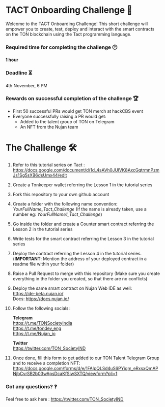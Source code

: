 # TACT Onboarding Challenge 🚀

Welcome to the TACT Onboarding Challenge! This short challenge will empower you to create, test, deploy and interact with the smart contracts on the TON blockchain using the Tact programming language.

### Required time for completing the challenge 🕐
**1 hour**

### Deadline ⏳
4th November, 6 PM

### Rewards on successful completion of the challenge 🏆
- First 50 successful PRs would get TON merch at hackCBS event
- Everyone successfully raising a PR would get:
    - Added to the talent group of TON on Telegram
    - An NFT from the Nujan team

# The Challenge 🛠

1. Refer to this tutorial series on Tact : <br>
https://docs.google.com/document/d/1d_4sAVh0JUlVK8AxcGqtrmnPzmJs1Sg5sXB6dsUmx44/edit

2. Create a Tonkeeper wallet referring the Lesson 1 in the tutorial series

3. Fork this repository to your own github account

4. Create a folder with the following name convention: <br>
_YourFullName_Tact_Challenge_ (If the name is already taken, use a number eg: _YourFullName1_Tact_Challenge_)

5. Go inside the folder and create a Counter smart contract referring the Lesson 2 in the tutorial series

6. Write tests for the smart contract referring the Lesson 3 in the tutorial series

7. Deploy the contract referring the Lesson 4 in the tutorial series. (**IMPORTANT**: Mention the address of your deployed contract in a readme file within your folder)

8. Raise a Pull Request to merge with this repository (Make sure you create everything in the folder you created, so that there are no conflicts)

9. Deploy the same smart contract on Nujan Web IDE as well: <br>
https://ide-beta.nujan.io/ <br>
Docs: https://docs.nujan.io/ 

10. Follow the following socials:

    **Telegram** <br>
    https://t.me/TONSocietyIndia <br>
    https://t.me/tondev_eng <br>
    https://t.me/Nujan_io

    **Twitter** <br>
    https://twitter.com/TON_SocietyIND

11. Once done, fill this form to get added to our TON Talent Telegram Group and to receive a completion NFT:
https://docs.google.com/forms/d/e/1FAIpQLSd4uS6PYigm_eRxsxQmAPNjbCvrSB2b03wApsDcaKfSiwSXTQ/viewform?pli=1

### Got any questions? ❓
Feel free to ask here :
https://twitter.com/TON_SocietyIND
